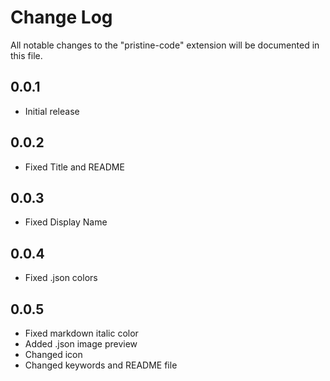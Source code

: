 # Change Log

All notable changes to the "pristine-code" extension will be documented in this file.

## 0.0.1

- Initial release

## 0.0.2

- Fixed Title and README

## 0.0.3

- Fixed Display Name

## 0.0.4

- Fixed .json colors

## 0.0.5

- Fixed markdown italic color
- Added .json image preview
- Changed icon
- Changed keywords and README file
